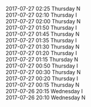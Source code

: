 2017-07-27 02:25 Thursday  N  
2017-07-27 02:10 Thursday  I  
2017-07-27 02:00 Thursday  N  
2017-07-27 01:50 Thursday  I  
2017-07-27 01:45 Thursday  N  
2017-07-27 01:35 Thursday  I  
2017-07-27 01:30 Thursday  N  
2017-07-27 01:20 Thursday  I  
2017-07-27 01:15 Thursday  N  
2017-07-27 00:50 Thursday  I  
2017-07-27 00:30 Thursday  N  
2017-07-27 00:20 Thursday  I  
2017-07-27 00:15 Thursday  N  
2017-07-26 20:15 Wednesday  I  
2017-07-26 20:10 Wednesday  N  
